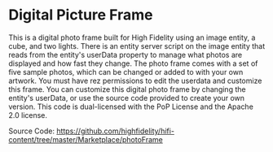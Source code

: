 # Digital Picture Frame
This is a digital photo frame built for High Fidelity using an image entity, a cube, and two lights. There is an entity server script on the image entity that reads from the entity's userData property to manage what photos are displayed and how fast they change. The photo frame comes with a set of five sample photos, which can be changed or added to with your own artwork. You must have rez permissions to edit the userdata and customize this frame. You can customize this digital photo frame by changing the entity's userData, or use the source code provided to create your own version. This code is dual-licensed with the PoP License and the Apache 2.0 license.

Source Code: https://github.com/highfidelity/hifi-content/tree/master/Marketplace/photoFrame